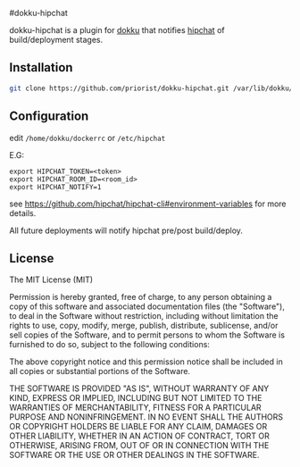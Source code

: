 #dokku-hipchat

dokku-hipchat is a plugin for [dokku](https://github.com/progrium/dokku) that notifies [hipchat](http://www.hipchat.com) of build/deployment stages.

## Installation

```sh
git clone https://github.com/priorist/dokku-hipchat.git /var/lib/dokku/plugins/hipchat
```

## Configuration
edit `/home/dokku/dockerrc` or `/etc/hipchat`

E.G:
```
export HIPCHAT_TOKEN=<token>
export HIPCHAT_ROOM_ID=<room_id>
export HIPCHAT_NOTIFY=1

```

see <https://github.com/hipchat/hipchat-cli#environment-variables> for more details.

All future deployments will notify hipchat pre/post build/deploy.


## License

The MIT License (MIT)

Permission is hereby granted, free of charge, to any person obtaining a copy
of this software and associated documentation files (the "Software"), to deal
in the Software without restriction, including without limitation the rights
to use, copy, modify, merge, publish, distribute, sublicense, and/or sell
copies of the Software, and to permit persons to whom the Software is
furnished to do so, subject to the following conditions:

The above copyright notice and this permission notice shall be included in
all copies or substantial portions of the Software.

THE SOFTWARE IS PROVIDED "AS IS", WITHOUT WARRANTY OF ANY KIND, EXPRESS OR
IMPLIED, INCLUDING BUT NOT LIMITED TO THE WARRANTIES OF MERCHANTABILITY,
FITNESS FOR A PARTICULAR PURPOSE AND NONINFRINGEMENT. IN NO EVENT SHALL THE
AUTHORS OR COPYRIGHT HOLDERS BE LIABLE FOR ANY CLAIM, DAMAGES OR OTHER
LIABILITY, WHETHER IN AN ACTION OF CONTRACT, TORT OR OTHERWISE, ARISING FROM,
OUT OF OR IN CONNECTION WITH THE SOFTWARE OR THE USE OR OTHER DEALINGS IN THE
SOFTWARE.

[hipchat-cli]: http://github.com/hipchat/hipchat-cli
